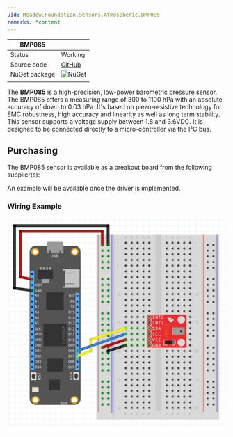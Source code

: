 ```yaml
---
uid: Meadow.Foundation.Sensors.Atmospheric.BMP085
remarks: *content
---
```


| BMP085        |             |
|---------------|-------------|
| Status        | Working     |
| Source code   | [GitHub](https://github.com/WildernessLabs/Meadow.Foundation/tree/master/Source/Meadow.Foundation.Peripherals/Sensors.Atmospheric.Bmp085) |
| NuGet package | ![NuGet](https://img.shields.io/nuget/v/Meadow.Foundation.Sensors.Atmospheric.BMP085.svg?label=NuGet) |
| | |

The **BMP085** is a high-precision, low-power barometric pressure sensor. The BMP085 offers a measuring range of 300 to 1100 hPa with an absolute accuracy of down to 0.03 hPa. It's based on piezo-resistive technology for EMC robustness, high accuracy and linearity as well as long term stability. This sensor supports a voltage supply between 1.8 and 3.6VDC. It is designed to be connected directly to a micro-controller via the I²C bus.

## Purchasing



The BMP085 sensor is available as a breakout board from the following supplier(s):

An example will be available once the driver is implemented.

### Wiring Example

![](../../API_Assets/Meadow.Foundation.Sensors.Atmospheric.BMP085/BMP085.svg)